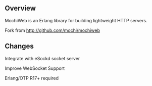 ## Overview

MochiWeb is an Erlang library for building lightweight HTTP servers.

Fork from http://github.com/mochi/mochiweb


## Changes

Integrate with eSockd socket server

Improve WebSocket Support

Erlang/OTP R17+ required



